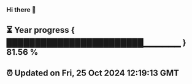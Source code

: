 ### Hi there 👋
⏳ Year progress { ████████████████████████▁▁▁▁▁▁ } 81.56 %
---
⏰ Updated on Fri, 25 Oct 2024 12:19:13 GMT
---
